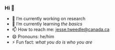### Hi 👋

- 🔭 I’m currently working on research
- 🌱 I’m currently learning *the basics*
- 📫 How to reach me: jesse.tweedle@canada.ca
- 😄 Pronouns: he/him
- ⚡ Fun fact: *what you do is who you are*

<!--
**tweed1e/tweed1e** is a ✨ _special_ ✨ repository because its `README.md` (this file) appears on your GitHub profile.

Here are some ideas to get you started:

- 🔭 I’m currently working on ...
- 🌱 I’m currently learning ...
- 👯 I’m looking to collaborate on ...
- 🤔 I’m looking for help with ...
- 💬 Ask me about ...
- 📫 How to reach me: ...
- 😄 Pronouns: ...
- ⚡ Fun fact: ...
-->

